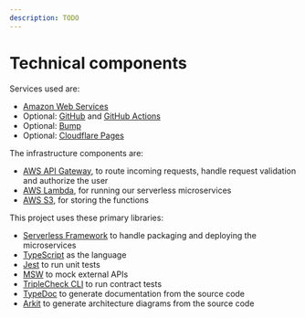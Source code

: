 ```yaml
---
description: TODO
---
```


# Technical components

Services used are:

- [Amazon Web Services](https://aws.amazon.com)
- Optional: [GitHub](https://github.com) and [GitHub Actions](https://github.com/features/actions)
- Optional: [Bump](https://bump.sh)
- Optional: [Cloudflare Pages](https://pages.cloudflare.com)

The infrastructure components are:

- [AWS API Gateway](https://aws.amazon.com/api-gateway/), to route incoming requests, handle request validation and authorize the user
- [AWS Lambda](https://aws.amazon.com/lambda/), for running our serverless microservices
- [AWS S3](https://aws.amazon.com/s3/), for storing the functions

This project uses these primary libraries:

- [Serverless Framework](https://www.serverless.com) to handle packaging and deploying the microservices
- [TypeScript](https://www.typescriptlang.org) as the language
- [Jest](https://jestjs.io) to run unit tests
- [MSW](https://mswjs.io) to mock external APIs
- [TripleCheck CLI](https://github.com/mikaelvesavuori/triplecheck-cli) to run contract tests
- [TypeDoc](https://typedoc.org) to generate documentation from the source code
- [Arkit](https://typedoc.org) to generate architecture diagrams from the source code
